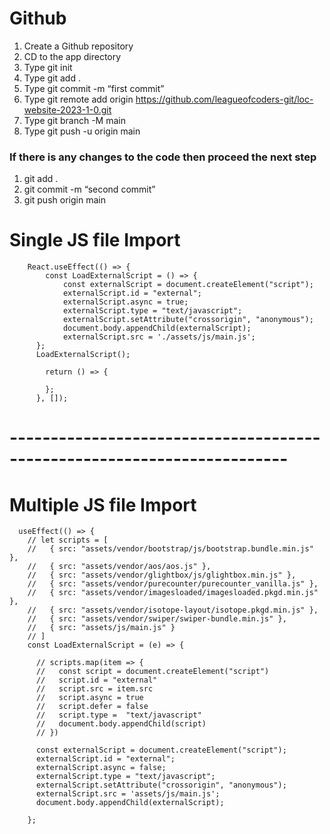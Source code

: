 # Github
1.	Create a Github repository
2.	CD to the app directory
3.	Type git init
4.	Type git add .
5.	Type git commit -m “first commit”
6.	Type git remote add origin https://github.com/leagueofcoders-git/loc-website-2023-1-0.git
7.	Type git branch -M main
8.	Type git push -u origin main
### If there is any changes to the code then proceed the next step
1.	git add .
2.	git commit -m “second commit”
3.	git push origin main

# Single JS file Import
```
    React.useEffect(() => {
        const LoadExternalScript = () => {
            const externalScript = document.createElement("script");
            externalScript.id = "external";
            externalScript.async = true;
            externalScript.type = "text/javascript";
            externalScript.setAttribute("crossorigin", "anonymous");
            document.body.appendChild(externalScript);
            externalScript.src = './assets/js/main.js';
      };
      LoadExternalScript();     
      
        return () => {      
      
        };
      }, []);

```
# ------------------------------------------------------------------------
# Multiple JS file Import

```
  useEffect(() => {
    // let scripts = [
    //   { src: "assets/vendor/bootstrap/js/bootstrap.bundle.min.js" },
    //   { src: "assets/vendor/aos/aos.js" },
    //   { src: "assets/vendor/glightbox/js/glightbox.min.js" },
    //   { src: "assets/vendor/purecounter/purecounter_vanilla.js" },
    //   { src: "assets/vendor/imagesloaded/imagesloaded.pkgd.min.js" },
    //   { src: "assets/vendor/isotope-layout/isotope.pkgd.min.js" },
    //   { src: "assets/vendor/swiper/swiper-bundle.min.js" },
    //   { src: "assets/js/main.js" }
    // ]
    const LoadExternalScript = (e) => {

      // scripts.map(item => {
      //   const script = document.createElement("script")
      //   script.id = "external"
      //   script.src = item.src
      //   script.async = true
      //   script.defer = false
      //   script.type =  "text/javascript"
      //   document.body.appendChild(script)
      // })
    
      const externalScript = document.createElement("script");
      externalScript.id = "external";
      externalScript.async = false;
      externalScript.type = "text/javascript";
      externalScript.setAttribute("crossorigin", "anonymous");
      externalScript.src = 'assets/js/main.js';
      document.body.appendChild(externalScript);
 
    };

```
